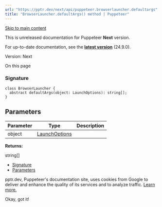 ```yaml
---
url: "https://pptr.dev/next/api/puppeteer.browserlauncher.defaultargs"
title: "BrowserLauncher.defaultArgs() method | Puppeteer"
---
```


[Skip to main content](https://pptr.dev/next/api/puppeteer.browserlauncher.defaultargs#__docusaurus_skipToContent_fallback)

This is unreleased documentation for Puppeteer **Next** version.

For up-to-date documentation, see the **[latest version](https://pptr.dev/api/puppeteer.browserlauncher.defaultargs)** (24.9.0).

Version: Next

On this page

### Signature [​](https://pptr.dev/next/api/puppeteer.browserlauncher.defaultargs\#signature "Direct link to Signature")

```codeBlockLines_RjmQ
class BrowserLauncher {
  abstract defaultArgs(object: LaunchOptions): string[];
}

```

## Parameters [​](https://pptr.dev/next/api/puppeteer.browserlauncher.defaultargs\#parameters "Direct link to Parameters")

| Parameter | Type | Description |
| --- | --- | --- |
| object | [LaunchOptions](https://pptr.dev/next/api/puppeteer.launchoptions) |  |

**Returns:**

string\[\]

- [Signature](https://pptr.dev/next/api/puppeteer.browserlauncher.defaultargs#signature)
- [Parameters](https://pptr.dev/next/api/puppeteer.browserlauncher.defaultargs#parameters)

pptr.dev, Puppeteer's documentation site, uses cookies from Google to deliver and enhance the quality of its services and to analyze traffic. [Learn more.](https://policies.google.com/technologies/cookies)

Okay, got it!